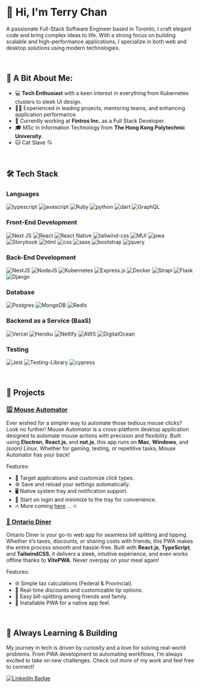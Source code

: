 # 👋 Hi, I'm Terry Chan

A passionate Full-Stack Software Engineer based in Toronto, I craft elegant code and bring complex ideas to life. With a strong focus on building scalable and high-performance applications, I specialize in both web and desktop solutions using modern technologies.

<br>

## 🌟 A Bit About Me:
- 💻 **Tech Enthusiast** with a keen interest in everything from Kubernetes clusters to sleek UI design.
- 👨‍💻 Experienced in leading projects, mentoring teams, and enhancing application performance.
- 💼 Currently working at **Fintros Inc.** as a Full Stack Developer.
- 🎓 MSc in Information Technology from **The Hong Kong Polytechnic University**.
- 🐱 Cat Slave 💘  

<br>

## 🛠️ Tech Stack

### Languages

![typescript](https://img.shields.io/badge/TypeScript-3178C6?style=for-the-badge&logo=typescript&logoColor=white)
![javascript](https://img.shields.io/badge/JavaScript-323330?style=for-the-badge&logo=javascript&logoColor=F7DF1E)
![Ruby](https://img.shields.io/badge/ruby-%23CC342D.svg?style=for-the-badge&logo=ruby&logoColor=white)
![python](https://img.shields.io/badge/Python-3776AB?style=for-the-badge&logo=python&logoColor=white)
![dart](https://img.shields.io/badge/Dart-28B6F6?style=for-the-badge&logo=dart&logoColor=white)
![GraphQL](https://img.shields.io/badge/-GraphQL-E10098?style=for-the-badge&logo=graphql&logoColor=white)

### Front-End Development

![Next JS](https://img.shields.io/badge/Next-black?style=for-the-badge&logo=next.js&logoColor=white)
![React](https://img.shields.io/badge/react-%2320232a.svg?style=for-the-badge&logo=react&logoColor=%2361DAFB)
![React Native](https://img.shields.io/badge/react_native-%2320232a.svg?style=for-the-badge&logo=react&logoColor=%2361DAFB)
![tailwind-css](https://img.shields.io/badge/tailwind_css-06B6D4?style=for-the-badge&logo=tailwind-css&logoColor=white)
![MUI](https://img.shields.io/badge/MUI-%230081CB.svg?style=for-the-badge&logo=mui&logoColor=white)
![pwa](https://img.shields.io/badge/Progressive_Web_App-4285F4?style=for-the-badge&logo=googlechrome&logoColor=white)
![Storybook](https://img.shields.io/badge/-Storybook-FF4785?style=for-the-badge&logo=storybook&logoColor=white)
![html](https://img.shields.io/badge/HTML5-E34F26?style=for-the-badge&logo=html5&logoColor=white)
![css](https://img.shields.io/badge/CSS3-1572B6?style=for-the-badge&logo=css3&logoColor=white)
![sass](https://img.shields.io/badge/SASS-CC6699?style=for-the-badge&logo=sass&logoColor=white)
![bootstrap](https://img.shields.io/badge/Bootstrap-563D7C?style=for-the-badge&logo=bootstrap&logoColor=white)
![jquery](https://img.shields.io/badge/jQuery-0769AD?style=for-the-badge&logo=jquery&logoColor=white)

### Back-End Development
![NestJS](https://img.shields.io/badge/nestjs-%23E0234E.svg?style=for-the-badge&logo=nestjs&logoColor=white)
![NodeJS](https://img.shields.io/badge/node.js-6DA55F?style=for-the-badge&logo=node.js&logoColor=white)
![Kubernetes](https://img.shields.io/badge/kubernetes-%23326ce5.svg?style=for-the-badge&logo=kubernetes&logoColor=white)
![Express.js](https://img.shields.io/badge/express.js-%23404d59.svg?style=for-the-badge&logo=express&logoColor=%2361DAFB)
![Docker](https://img.shields.io/badge/docker-%230db7ed.svg?style=for-the-badge&logo=docker&logoColor=white)
![Strapi](https://img.shields.io/badge/strapi-%232E7EEA.svg?style=for-the-badge&logo=strapi&logoColor=white)
![Flask](https://img.shields.io/badge/flask-%23000.svg?style=for-the-badge&logo=flask&logoColor=white)
![Django](https://img.shields.io/badge/django-%23092E20.svg?style=for-the-badge&logo=django&logoColor=white)

### Database
![Postgres](https://img.shields.io/badge/postgres-%23316192.svg?style=for-the-badge&logo=postgresql&logoColor=white)
![MongoDB](https://img.shields.io/badge/MongoDB-%234ea94b.svg?style=for-the-badge&logo=mongodb&logoColor=white)
![Redis](https://img.shields.io/badge/redis-%23DD0031.svg?style=for-the-badge&logo=redis&logoColor=white)


### Backend as a Service (BaaS)

![Vercel](https://img.shields.io/badge/vercel-%23000000.svg?style=for-the-badge&logo=vercel&logoColor=white)
![Heroku](https://img.shields.io/badge/heroku-%23430098.svg?style=for-the-badge&logo=heroku&logoColor=white)
![Netlify](https://img.shields.io/badge/netlify-%23000000.svg?style=for-the-badge&logo=netlify&logoColor=#00C7B7)
![AWS](https://img.shields.io/badge/AWS-%23FF9900.svg?style=for-the-badge&logo=amazon-aws&logoColor=white)
![DigitalOcean](https://img.shields.io/badge/DigitalOcean-%230167ff.svg?style=for-the-badge&logo=digitalOcean&logoColor=white)

### Testing

![Jest](https://img.shields.io/badge/-jest-%23C21325?style=for-the-badge&logo=jest&logoColor=white)
![Testing-Library](https://img.shields.io/badge/-TestingLibrary-%23E33332?style=for-the-badge&logo=testing-library&logoColor=white)
![cypress](https://img.shields.io/badge/-cypress-%23E5E5E5?style=for-the-badge&logo=cypress&logoColor=058a5e)


<br>

## 🚀 Projects

### [🐭 Mouse Automator](https://github.com/cch01/mouse-automator)
Ever wished for a simpler way to automate those tedious mouse clicks? Look no further! Mouse Automator is a cross-platform desktop application designed to automate mouse actions with precision and flexibility. Built using **Electron**, **React.js**, and **nut.js**, this app runs on **Mac**, **Windows**, and *(soon) Linux*. Whether for gaming, testing, or repetitive tasks, Mouse Automator has your back!

Features:
- 🎯 Target applications and customize click types.
- ⚙️ Save and reload your settings automatically.
- 🖥️ Native system tray and notification support.
- 🚀 Start on login and minimize to the tray for convenience.
- 🔥 More coming [here](https://github.com/cch01/mouse-automator?tab=readme-ov-file#%EF%B8%8Ffeature-roadmap) ... 🔥

### [🍁 Ontario Diner](https://github.com/cch01/ontario-diner)
Ontario Diner is your go-to web app for seamless bill splitting and tipping. Whether it’s taxes, discounts, or sharing costs with friends, this PWA makes the entire process smooth and hassle-free. Built with **React.js**, **TypeScript**, and **TailwindCSS**, it delivers a sleek, intuitive experience, and even works offline thanks to **VitePWA**. Never overpay on your meal again!

Features:
- 🌐 Simple tax calculations (Federal & Provincial).
- 🎯 Real-time discounts and customizable tip options.
- 👥 Easy bill-splitting among friends and family.
- 📱 Installable PWA for a native app feel.

<br>
  
## 🌱 Always Learning & Building
My journey in tech is driven by curiosity and a love for solving real-world problems. From PWA development to automating workflows, I’m always excited to take on new challenges. Check out more of my work and feel free to connect!

[![LinkedIn Badge](https://img.shields.io/badge/LinkedIn-Connect-blue?style=for-the-badge&logo=linkedin)](https://www.linkedin.com/in/terry-chan-a02666216)
